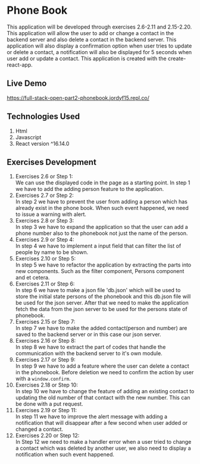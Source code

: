 # Phone Book
This application will be developed through exercises 2.6-2.11 and 2.15-2.20. This application will allow the user to add or change a contact in the backend server and also delete a contact in the backend server. This application will also display a confirmation option when user tries to update or delete a contact, a notification will also be displayed for 5 seconds when user add or update a contact. This application is created with the create-react-app.

## Live Demo
https://full-stack-open-part2-phonebook.jordyf15.repl.co/

## Technologies Used
1. Html
2. Javascript
3. React version ^16.14.0

## Exercises Development
1. Exercises 2.6 or Step 1:  
We can use the displayed code in the page as a starting point. In step 1 we have to add the adding person feature to the application.
2. Exercises 2.7 or Step 2:  
In step 2 we have to prevent the user from adding a person which has already exist in the phone book. When such event happened, we need to issue a warning with alert.
3. Exercises 2.8 or Step 3:  
In step 3 we have to expand the application so that the user can add a phone number also to the phonebook not just the name of the person.
4. Exercises 2.9 or Step 4:  
In step 4 we have to implement a input field that can filter the list of people by name to be shown.
5. Exercises 2.10 or Step 5:  
In step 5 we have to refactor the application by extracting the parts into new components. Such as the filter component, Persons component and et cetera.
6. Exercises 2.11 or Step 6:  
In step 6 we have to make a json file 'db.json' which will be used to store the initial state persons of the phonebook and this db.json file will be used for the json server. After that we need to make the application fetch the data from the json server to be used for the persons state of phonebook.
7. Exercises 2.15 or Step 7:  
In step 7 we have to make the added contact(person and number) are saved to the backend server or in this case our json server.
8. Exercises 2.16 or Step 8:  
In step 8 we have to extract the part of codes that handle the communication with the backend server to it's own module.
9. Exercises 2.17 or Step 9:  
In step 9 we have to add a feature where the user can delete a contact in the phonebook. Before deletion we need to confirm the action by user with a `window.confirm`.
10. Exercises 2.18 or Step 10:  
In step 10 we have to change the feature of adding an existing contact to updating the old number of that contact with the new number. This can be done with a put request.
11. Exercises 2.19 or Step 11:  
In step 11 we have to improve the alert message with adding a notification that will disappear after a few second when user added or changed a contact.
12. Exercises 2.20 or Step 12:  
In Step 12 we need to make a handler error when a user tried to change a contact which was deleted by another user, we also need to display a notification when such event happened.
